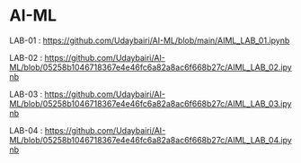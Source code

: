 # AI-ML
LAB-01 : https://github.com/Udaybairi/AI-ML/blob/main/AIML_LAB_01.ipynb

LAB-02 : https://github.com/Udaybairi/AI-ML/blob/05258b1046718367e4e46fc6a82a8ac6f668b27c/AIML_LAB_02.ipynb

LAB-03 : https://github.com/Udaybairi/AI-ML/blob/05258b1046718367e4e46fc6a82a8ac6f668b27c/AIML_LAB_03.ipynb

LAB-04 : https://github.com/Udaybairi/AI-ML/blob/05258b1046718367e4e46fc6a82a8ac6f668b27c/AIML_LAB_04.ipynb
